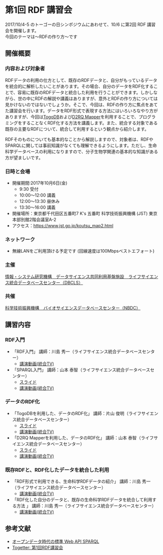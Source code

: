 # 第1回 RDF 講習会 


2017/10/4-5 のトーゴーの日シンポジウムにあわせて、10/6 に第2回 RDF 講習会を開催します。  
今回のテーマは〜RDFの作り方〜です

## 開催概要 

### 内容および対象者

RDFデータの利用の仕方として、既存のRDFデータと、自分がもっているデータを統合的に解析したいことがあります。その場合、自分のデータをRDF化することで、容易に既存のRDFデータと統合した利用を行うことができます。しかしながら、世の中にRDFの解説や講義はありますが、意外とRDFの作り方については見かけないのではないでしょうか。そこで、今回は、RDFの作り方に焦点をあてた講習会を行います。データをRDF形式で表現する方法にはいろいろなやり方がありますが、今回は[TogoDB](http://togodb.org/)および[D2RQ Mapper](http://d2rq.dbcls.jp/)を利用することで、プログラミングをすることなくRDF化する方法を講義します。また、統合する対象である既存の主要なRDFについて、統合して利用するという観点から紹介します。  

RDFそのものについても基本的なことから解説しますので、対象者は、RDFやSPARQLに関しては事前知識がなくても理解できるようにします。ただし、生命科学データベースの利用になりますので、分子生物学関連の基本的な知識がある方が望ましいです。

### 日時と会場

* 開催期間:2017年10月6日(金)
    - 9:30 受付
    - 10:00〜12:00 講義
    - 12:00〜13:30 昼休み
    - 13:30〜16:00 講義
* 開催場所：東京都千代田区五番町7 K's 五番町 科学技術振興機構 (JST) 東京本部別館2階会議室A-2
* アクセス：https://www.jst.go.jp/koutsu_map2.html

### ネットワーク

* 無線LANをご利用頂ける予定です (回線速度は100Mbpsベストエフォート)

### 主催
[情報・システム研究機構　データサイエンス共同利用基盤施設　ライフサイエンス統合データベースセンター（DBCLS）](https://dbcls.jp/)
### 共催
[科学技術振興機構　バイオサイエンスデータベースセンター（NBDC）](https://biosciencedbc.jp)

## 講習内容

### RDF入門

* 「RDF入門」 講師：川島 秀一（ライフサイエンス統合データベースセンター） 
    - [講演動画(統合TV)](https://togotv.dbcls.jp/20180102.html)
* 「SPARQL入門」 講師：山本 泰智（ライフサイエンス統合データベースセンター）
    - [スライド](https://doi.org/10.6084/m9.figshare.5028155.v1)
    - [講演動画(統合TV)](https://togotv.dbcls.jp/20180103.html)

### データのRDF化

* 「TogoDBを利用した、データのRDF化」 講師：片山 俊明（ライフサイエンス統合データベースセンター）
    - [スライド](https://www.dropbox.com/s/z0xhck2k0205tu1/20171006-TogoDB-RDF.pdf?dl=0)
    - [講演動画(統合TV)](https://togotv.dbcls.jp/20180104.html)
* 「D2RQ Mapperを利用した、データのRDF化」 講師：山本 泰智（ライフサイエンス統合データベースセンター）
    - [スライド](https://doi.org/10.6084/m9.figshare.5477527.v3)
    - [講演動画(統合TV)](https://togotv.dbcls.jp/20180105.html)


### 既存RDFと、RDF化したデータを統合した利用

* 「RDF形式で利用できる、生命科学RDFデータの紹介」 講師：川島 秀一（ライフサイエンス統合データベースセンター） 
    - [講演動画(統合TV)](https://doi.org/10.7875/togotv.2016.140)
* 「RDF化した自分のデータと、既存の生命科学RDFデータを統合して利用する方法 」 講師：川島 秀一（ライフサイエンス統合データベースセンター）
    - [講演動画(統合TV)](https://togotv.dbcls.jp/20180107.html)


## 参考文献

* [オープンデータ時代の標準 Web API SPARQL](http://sparqlbook.jp/)
* [Togetter: 第1回RDF講習会](http://togetter.com/li/1034066 )
